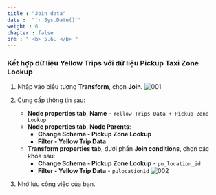 ```yaml
---
title : "Join data"
date :  "`r Sys.Date()`" 
weight : 6
chapter : false
pre : " <b> 5.6. </b> "
---
```


### Kết hợp dữ liệu Yellow Trips với dữ liệu Pickup Taxi Zone Lookup

1. Nhấp vào biểu tượng **Transform**, chọn **Join**.
![001](../../images/5.transforming/5.6/001.png)

2. Cung cấp thông tin sau:
   - **Node properties tab**, **Name** – `Yellow Trips Data + Pickup Zone Lookup`
   - **Node properties tab**, **Node Parents**:
     - **Change Schema - Pickup Zone Lookup**
     - **Filter - Yellow Trip Data**
   - **Transform properties tab**, dưới phần **Join conditions**, chọn các khóa sau:
     - **Change Schema - Pickup Zone Lookup** - `pu_location_id`
     - **Filter - Yellow Trip Data** - `pulocationid`
  ![002](../../images/5.transforming/5.6/002.png)

   
3. Nhớ lưu công việc của bạn.

